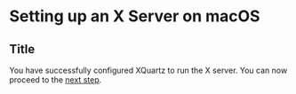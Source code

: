 # Setting up an X Server on macOS

## Title



You have successfully configured XQuartz to run the X server. You can now proceed to the [next step](docker-javafx-guide.md#building-and-running).